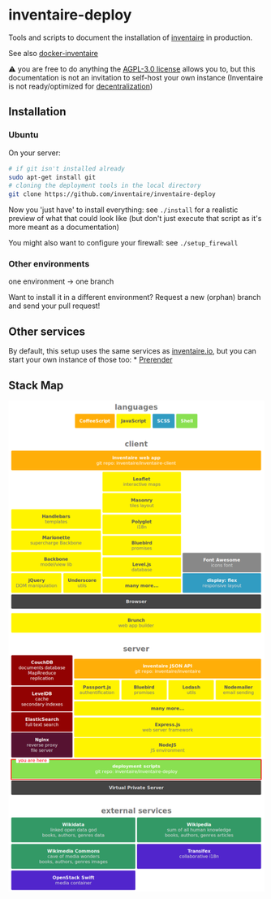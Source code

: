 # inventaire-deploy

Tools and scripts to document the installation of [inventaire](https://github.com/inventaire/inventaire) in production.

See also [docker-inventaire](https://github.com/inventaire/docker-inventaire)

:warning: you are free to do anything the [AGPL-3.0 license](https://en.wikipedia.org/wiki/GNU_Affero_General_Public_License) allows you to, but this documentation is not an invitation to self-host your own instance (Inventaire is not ready/optimized for [decentralization](https://github.com/inventaire/inventaire/issues/187))

## Installation
### Ubuntu
On your server:
```sh
# if git isn't installed already
sudo apt-get install git
# cloning the deployment tools in the local directory
git clone https://github.com/inventaire/inventaire-deploy
```
Now you 'just have' to install everything: see `./install` for a realistic preview of what that could look like (but don't just execute that script as it's more meant as a documentation)

You might also want to configure your firewall: see `./setup_firewall`

### Other environments
one environment -> one branch

Want to install it in a different environment? Request a new (orphan) branch and send your pull request!

## Other services

By default, this setup uses the same services as [inventaire.io](https://inventaire.io), but you can start your own instance of those too:
* [Prerender](https://github.com/inventaire/prerender)

## Stack Map
[![stack](https://raw.githubusercontent.com/inventaire/stack/master/snapshots/stack-from-deploy.png)](https://inventaire.github.io/stack/)
